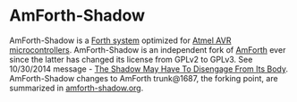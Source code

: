 # AmForth-Shadow

AmForth-Shadow is a
[Forth system](http://en.wikipedia.org/wiki/Forth_%28programming_language%29)
optimized for
[Atmel AVR microcontrollers](http://en.wikipedia.org/wiki/Atmel_AVR).
AmForth-Shadow is an independent fork of
[AmForth](http://amforth.sourceforge.net/ "Once fondly called HQ") ever
since the latter has changed its license from GPLv2 to GPLv3. See
10/30/2014 message -
[The Shadow May Have To Disengage From Its Body](wiki/AmForth-HQ-license-change-from-GPLv2-to-GPLv3.md).
AmForth-Shadow changes to AmForth trunk@1687, the forking point, are
summarized in [amforth-shadow.org](amforth-shadow.org).


